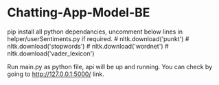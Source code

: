 # Chatting-App-Model-BE
pip install all python dependancies, uncomment below lines in helper/userSentiments.py if required.
    # nltk.download('punkt')
    # nltk.download('stopwords')
    # nltk.download('wordnet')
    # nltk.download('vader_lexicon')

Run main.py as python file, api will be up and running. You can check by going to http://127.0.0.1:5000/ link.